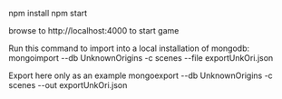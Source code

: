 npm install
npm start

browse to http://localhost:4000 to start game

Run this command to import into a local installation of mongodb:
mongoimport --db UnknownOrigins -c scenes --file exportUnkOri.json

Export here only as an example
mongoexport --db UnknownOrigins -c scenes --out exportUnkOri.json


